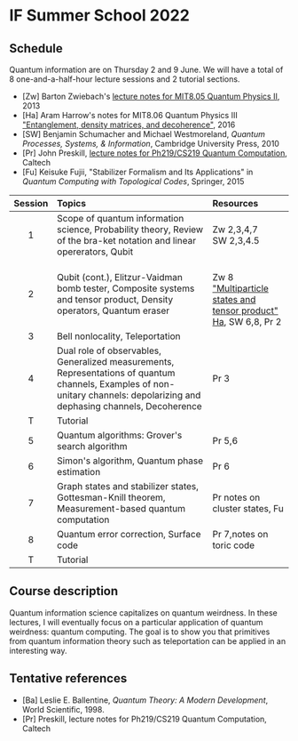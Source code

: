 # IF Summer School 2022

## Schedule

Quantum information are on Thursday 2 and 9 June. We will have a total of 8 one-and-a-half-hour lecture sessions and 2 tutorial sections.

* [Zw] Barton Zwiebach's [lecture notes for MIT8.05 Quantum Physics II](https://ocw.mit.edu/courses/8-05-quantum-physics-ii-fall-2013/pages/lecture-notes/), 2013
* [Ha] Aram Harrow's notes for MIT8.06 Quantum Physics III ["Entanglement, density matrices, and decoherence"](https://ocw.mit.edu/courses/8-06-quantum-physics-iii-spring-2016/resources/mit8_06s16_chap3/), 2016
* [SW] Benjamin Schumacher and Michael Westmoreland, *Quantum Processes, Systems, & Information*, Cambridge University Press, 2010
* [Pr] John Preskill, [lecture notes for Ph219/CS219 Quantum Computation](http://theory.caltech.edu/~preskill/ph219/index.html), Caltech
* [Fu] Keisuke Fujii, "Stabilizer Formalism and Its Applications" in *Quantum Computing with Topological Codes*, Springer, 2015

|Session| Topics | Resources |
|:----:|:--------------|:-------|
|1|Scope of quantum information science, Probability theory, Review of the bra-ket notation and linear opererators, Qubit <br> | Zw 2,3,4,7 <br> SW 2,3,4.5|
|2|Qubit (cont.), Elitzur-Vaidman bomb tester, Composite systems and tensor product, Density operators, Quantum eraser | <br> Zw 8 ["Multiparticle states and tensor product"](https://ocw.mit.edu/courses/8-05-quantum-physics-ii-fall-2013/resources/mit8_05f13_chap_08/) <br> [Ha](https://ocw.mit.edu/courses/8-06-quantum-physics-iii-spring-2016/resources/mit8_06s16_chap3/), SW 6,8, Pr 2 |   
|3| Bell nonlocality, Teleportation | |
|4| Dual role of observables, Generalized measurements, Representations of quantum channels, Examples of non-unitary channels: depolarizing and dephasing channels, Decoherence |Pr 3|
|T|Tutorial|
|5| Quantum algorithms: Grover's search algorithm|Pr 5,6|
|6| Simon's algorithm, Quantum phase estimation|Pr 6|
|7| Graph states and stabilizer states, Gottesman-Knill theorem, Measurement-based quantum computation|Pr notes on cluster states, Fu|
|8| Quantum error correction, Surface code|Pr 7,notes on toric code|
|T|Tutorial|


## Course description
Quantum information science capitalizes on quantum weirdness. In these lectures, I will eventually focus on a particular application of quantum weirdness: quantum computing. The goal is to show you that primitives from quantum information theory such as teleportation can be applied in an interesting way.


## Tentative references
* [Ba] Leslie E. Ballentine, *Quantum Theory: A Modern Development*, World Scientific, 1998.
* [Pr] Preskill, lecture notes for Ph219/CS219 Quantum Computation, Caltech

<!-- 
* [Ma] E.B. Manoukian, *Quantum Theory: A Wide Spectrum*, Springer, 2006.
* [C-T] Claude Cohen-Tannoudji, Bernard Diu, and Franck Laloë, *Quantum Mechanics*, 2 volumes, Wiley-VCH, 1977. 
* [Sh] R. Shankar, *Principles of Quantum Mechanics*, 2nd ed., Plenum Press 1994. 
* [Ba] Leslie E. Ballentine, *Quantum Theory: A Modern Development*, World Scientific, 1998.
* [SW] Benjamin Schumacher and Michael Westmoreland, *Quantum Processes, Systems, & Information*, Cambridge University Press, 2010. 

### Further resources

* [Lecture notes](http://bohr.physics.berkeley.edu/classes/221/1011/221a.html) for Physics 221A Quantum Mechanics by Robert Littlejohn, UC Berkeley-->
